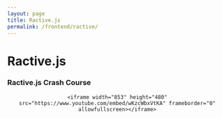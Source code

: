 ```yaml
---
layout: page
title: Ractive.js
permalink: /frontend/ractive/
---
```


# Ractive.js


### Ractive.js Crash Course


<div align="center">

    <iframe width="853" height="480" src="https://www.youtube.com/embed/wKzcWbxVtKA" frameborder="0" allowfullscreen></iframe>

</div>
